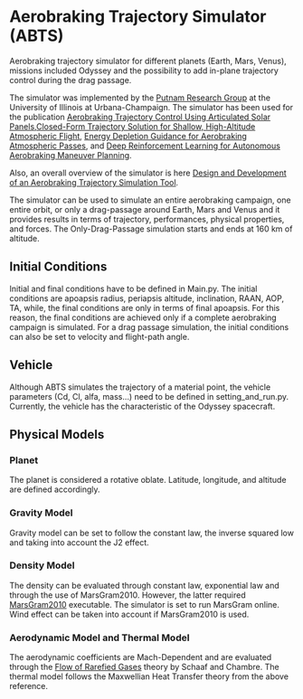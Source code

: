# Aerobraking Trajectory Simulator (ABTS)
Aerobraking trajectory simulator for different planets (Earth, Mars, Venus), missions included Odyssey and the possibility to add in-plane trajectory control during the drag passage.

The simulator was implemented by the [Putnam Research Group](https://putnam.aerospace.illinois.edu/) at the University of Illinois at Urbana-Champaign. The simulator has been used for the publication [Aerobraking Trajectory Control Using Articulated Solar Panels](https://www.researchgate.net/publication/339181606_Preprint_AAS_19-682_AEROBRAKING_TRAJECTORY_CONTROL_USING_ARTICULATED_SOLAR_PANELS),[Closed-Form Trajectory Solution for Shallow, High-Altitude Atmospheric Flight](https://www.researchgate.net/profile/Giusy-Falcone/publication/344347043_AAS_20-448_Closed-Form_Trajectory_Solution_For_Shallow_High-Altitude_Atmospheric_Flight/links/5f6ab2eda6fdcc0086346859/AAS-20-448-Closed-Form-Trajectory-Solution-For-Shallow-High-Altitude-Atmospheric-Flight.pdf), [Energy Depletion Guidance for Aerobraking Atmospheric Passes](https://arc.aiaa.org/doi/abs/10.2514/1.G006171), and [Deep Reinforcement Learning for Autonomous Aerobraking Maneuver Planning](https://arc.aiaa.org/doi/abs/10.2514/6.2022-2497). 

Also, an overall overview of the simulator is here [Design and Development of an Aerobraking Trajectory Simulation Tool](https://arc.aiaa.org/doi/abs/10.2514/6.2021-1065).

The simulator can be used to simulate an entire aerobraking campaign, one entire orbit, or only a drag-passage around Earth, Mars and Venus and it provides results in terms of trajectory, performances, physical properties, and forces. The Only-Drag-Passage simulation starts and ends at 160 km of altitude.

## Initial Conditions
Initial and final conditions have to be defined in Main.py. The initial conditions are apoapsis radius, periapsis altitude, inclination, RAAN, AOP, TA, while, the final conditions are only in terms of final apoapsis. For this reason, the final conditions are achieved only if a complete aerobraking campaign is simulated. For a drag passage simulation, the initial conditions can also be set to velocity and flight-path angle. 

## Vehicle
Although ABTS simulates the trajectory of a material point, the vehicle parameters (Cd, Cl, alfa, mass...) need to be defined in setting_and_run.py. Currently, the vehicle has the characteristic of the Odyssey spacecraft.

## Physical Models
### Planet
The planet is considered a rotative oblate. Latitude, longitude, and altitude are defined accordingly.
 ### Gravity Model
 Gravity model can be set to follow the constant law, the inverse squared low and taking into account the J2 effect.

 ### Density Model
 The density can be evaluated through constant law, exponential law and through the use of MarsGram2010. However, the latter required [MarsGram2010](https://software.nasa.gov/software/MFS-33158-1) executable. The simulator is set to run MarsGram online. Wind effect can be taken into account if MarsGram2010 is used.

### Aerodynamic Model and Thermal Model
The aerodynamic coefficients are Mach-Dependent and are evaluated through the [Flow of Rarefied Gases](https://books.google.com/books?hl=en&lr=&id=DIIrDgAAQBAJ&oi=fnd&pg=PP1&dq=rarefied+flow+schaaf+and+chambre&ots=PWLd04BJmj&sig=DaKV6gVakAuvKRgQDM3ZE9uFrdQ#v=onepage&q=rarefied%20flow%20schaaf%20and%20chambre&f=false) theory by Schaaf and Chambre. The thermal model follows the Maxwellian Heat Transfer theory from the above reference.
